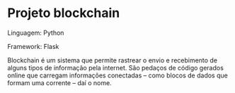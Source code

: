 # Projeto blockchain

Linguagem: Python

Framework: Flask

Blockchain é um sistema que permite rastrear o envio e recebimento de alguns tipos de informação pela internet. São pedaços de código gerados online que carregam informações conectadas – como blocos de dados que formam uma corrente – daí o nome.
